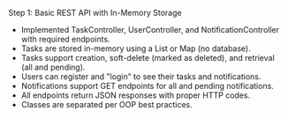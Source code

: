 Step 1: Basic REST API with In-Memory Storage

- Implemented TaskController, UserController, and NotificationController with required endpoints.
- Tasks are stored in-memory using a List or Map (no database).
- Tasks support creation, soft-delete (marked as deleted), and retrieval (all and pending).
- Users can register and "login" to see their tasks and notifications.
- Notifications support GET endpoints for all and pending notifications.
- All endpoints return JSON responses with proper HTTP codes.
- Classes are separated per OOP best practices.
